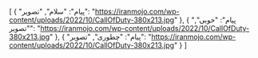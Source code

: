 [
  {
    "پیام": "سلام",
    "تصویر": "https://iranmojo.com/wp-content/uploads/2022/10/CallOfDuty-380x213.jpg"
  },
  {
    "پیام": "خوبی",
    "تصویر": "https://iranmojo.com/wp-content/uploads/2022/10/CallOfDuty-380x213.jpg"
  },
  {
    "پیام": "چطوری",
    "تصویر": "https://iranmojo.com/wp-content/uploads/2022/10/CallOfDuty-380x213.jpg"
  }
]
